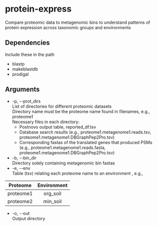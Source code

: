 # protein-express
Compare proteomic data to metagenomic bins to understand patterns of protein expression across taxonomic groups and environments

## Dependencies
Include these in the path
- blastp
- makeblastdb
- prodigal

## Arguments
- -p, --prot_dirs <br />
List of directories for different proteomic datasets <br />
Directory name must be the proteome name found in filenames, e.g., proteome1 <br />
Necessary files in each directory: <br />
  - Postnovo output table, reported_df.tsv
  - Database search results (e.g., proteome1.metagenome1.reads.tsv, proteome1.metagenome1.DBGraphPep2Pro.tsv)
  - Corresponding fastas of the translated genes that produced PSMs (e.g., proteome1.metagenome1.reads.fasta, proteome1.metagenome1.DBGraphPep2Pro.tsv)
- -b, --bin_dir <br />
Directory solely containing metagenomic bin fastas <br />
- -e, --env <br />
Table (tsv) relating each proteome name to an environment , e.g., <br />

| Proteome  | Environment |
|:---------:|:-----------:|
| proteome1 | org_soil    |
| proteome2 | min_soil    |

- -o, --out <br />
Output directory
